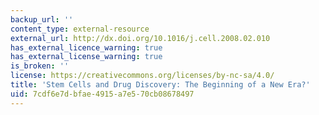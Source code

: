 ```yaml
---
backup_url: ''
content_type: external-resource
external_url: http://dx.doi.org/10.1016/j.cell.2008.02.010
has_external_licence_warning: true
has_external_license_warning: true
is_broken: ''
license: https://creativecommons.org/licenses/by-nc-sa/4.0/
title: 'Stem Cells and Drug Discovery: The Beginning of a New Era?'
uid: 7cdf6e7d-bfae-4915-a7e5-70cb08678497
---
```

